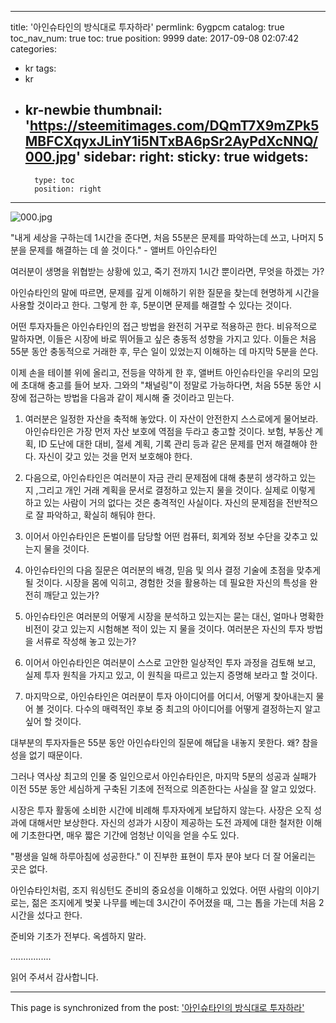 
---
title: '아인슈타인의 방식대로 투자하라'
permlink: 6ygpcm
catalog: true
toc_nav_num: true
toc: true
position: 9999
date: 2017-09-08 02:07:42
categories:
- kr
tags:
- kr
- kr-newbie
thumbnail: 'https://steemitimages.com/DQmT7X9mZPk5MBFCXqyxJLinY1i5NTxBA6pSr2AyPdXcNNQ/000.jpg'
sidebar:
    right:
        sticky: true
widgets:
    -
        type: toc
        position: right
---


![000.jpg](https://steemitimages.com/DQmT7X9mZPk5MBFCXqyxJLinY1i5NTxBA6pSr2AyPdXcNNQ/000.jpg)

"내게 세상을 구하는데 1시간을 준다면, 처음 55분은 문제를 파악하는데 쓰고, 나머지 5분을 문제를 해결하는 데 쓸 것이다." - 앨버트 아인슈타인
 
여러분이 생명을 위협받는 상황에 있고,  죽기 전까지 1시간 뿐이라면, 무엇을 하겠는 가? 

아인슈타인의 말에 따르면, 문제를 깊게 이해하기 위한 질문을 찾는데 현명하게 시간을 사용할  것이라고 한다. 그렇게 한 후, 5분이면 문제를 해결할 수 있다는 것이다.
 
어떤 투자자들은 아인슈타인의 접근 방법을 완전히 거꾸로 적용하곤 한다.  비유적으로 말하자면, 이들은 시장에 바로 뛰어들고 싶은 충동적 성향을 가지고 있다.  이들은 처음 55분 동안 충동적으로 거래한 후, 무슨 일이 있었는지 이해하는 데 마지막 5분을 쓴다.
 
이제 손을 테이블 위에 올리고, 전등을 약하게 한 후, 앨버트 아인슈타인을 우리의 모임에 초대해 충고를 들어 보자. 그와의 "채널링"이 정말로 가능하다면, 처음 55분 동안 시장에 접근하는 방법을 다음과 같이 제시해 줄 것이라고 믿는다.
 
1. 여러분은 일정한 자산을 축적해 놓았다.  이 자산이 안전한지 스스로에게 물어보라. 아인슈타인은 가장 먼저 자산 보호에 역점을 두라고 충고할 것이다.  보험, 부동산 계획, ID 도난에 대한 대비, 절세 계획, 기록 관리 등과 같은 문제를 먼저 해결해야 한다. 자신이 갖고 있는 것을 먼저 보호해야 한다.
 
2. 다음으로, 아인슈타인은 여러분이 자금 관리 문제점에 대해 충분히 생각하고 있는 지 ,그리고 개인 거래 계획을 문서로 결정하고 있는지 물을 것이다.  실제로 이렇게 하고 있는 사람이 거의 없다는 것은 충격적인 사실이다. 자신의 문제점을 전반적으로 잘 파악하고, 확실히 해둬야 한다.
 
3. 이어서 아인슈타인은  돈벌이를 담당할 어떤 컴퓨터, 회계와 정보 수단을 갖추고 있는지 물을 것이다.
 
4. 아인슈타인의 다음 질문은 여러분의 배경, 믿음 및 의사 결정 기술에 초점을 맞추게 될 것이다.  시장을 몸에 익히고, 경험한 것을 활용하는 데 필요한 자신의  특성을 완전히 깨닫고 있는가?
 
5. 아인슈타인은 여러분의 어떻게 시장을 분석하고 있는지는 묻는 대신,  얼마나 명확한 비전이 갖고 있는지 시험해본 적이 있는 지 물을 것이다. 여러분은 자신의 투자 방법을  서류로 작성해 놓고  있는가?
 
6. 이어서 아인슈타인은 여러분이 스스로 고안한 일상적인 투자 과정을 검토해 보고, 실제 투자 원칙을  가지고 있고, 이 원칙을 따르고 있는지 증명해 보라고 할 것이다.
 
7. 마지막으로, 아인슈타인은 여러분이 투자 아이디어를 어디서, 어떻게 찾아내는지 물어 볼 것이다.  다수의 매력적인 후보 중 최고의 아이디어를 어떻게 결정하는지 알고 싶어 할 것이다.
 
대부분의 투자자들은 55분 동안  아인슈타인의 질문에 해답을 내놓지 못한다. 왜?  참을성을 없기 때문이다.  

그러나 역사상 최고의 인물 중 일인으로서 아인슈타인은, 마지막 5분의 성공과 실패가 이전 55분 동안 세심하게 구축된 기초에 전적으로 의존한다는 사실을 잘 알고 있었다. 

시장은 투자 활동에 소비한 시간에 비례해 투자자에게 보답하지 않는다.  사장은 오직 성과에 대해서만 보상한다.  자신의 성과가 시장이 제공하는 도전 과제에 대한 철저한 이해에 기초한다면,  매우 짧은 기간에 엄청난 이익을 얻을 수도 있다. 

"평생을 일해 하루아침에 성공한다." 이 진부한 표현이 투자 분야 보다 더 잘 어울리는 곳은 없다.
 
아인슈타인처럼, 조지 워싱턴도 준비의 중요성을 이해하고 있었다. 어떤 사람의 이야기로는, 젊은 조지에게 벚꽃 나무를 베는데 3시간이 주어졌을 때, 그는 톱을 가는데 처음 2시간을 섰다고 한다. 

준비와 기초가 전부다. 옥셈하지 말라.

................

읽어 주셔서 감사합니다.

- - -

This page is synchronized from the post: ['아인슈타인의 방식대로 투자하라'](https://steemit.com/@pius.pius/6ygpcm)
